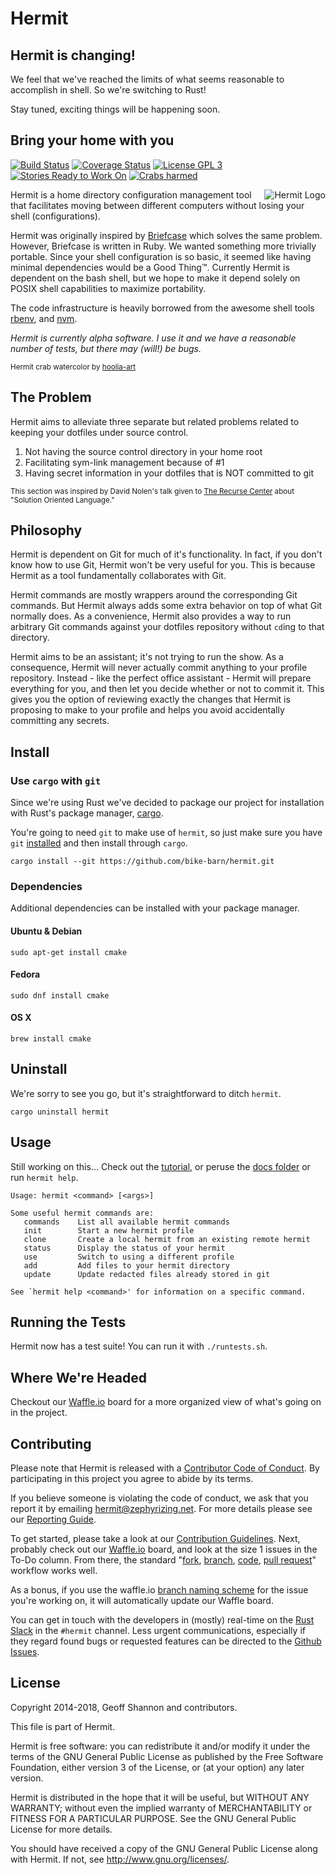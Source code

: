 Hermit
======

Hermit is changing!
------------------

We feel that we've reached the limits of what seems reasonable to
accomplish in shell. So we're switching to Rust!

Stay tuned, exciting things will be happening soon.

Bring your home with you
------------------------

[![Build Status][badge-build]](https://travis-ci.org/bike-barn/hermit)
[![Coverage Status][badge-coverage]](https://coveralls.io/github/bike-barn/hermit)
[![License GPL 3][badge-license]](http://www.gnu.org/licenses/gpl-3.0.txt)
[![Stories Ready to Work On][badge-todo]](https://waffle.io/bike-barn/hermit)
[![Crabs harmed][badge-crabs]](http://shields.io/)

[badge-license]: https://img.shields.io/badge/license-GPL_3-green.svg
[badge-build]: https://travis-ci.org/bike-barn/hermit.svg?branch=master
[badge-coverage]: https://coveralls.io/repos/github/bike-barn/hermit/badge.svg
[badge-todo]: https://badge.waffle.io/bike-barn/hermit.svg?label=to-do&title=To-Do
[badge-crabs]: http://img.shields.io/badge/crabs_harmed-0-blue.svg

<img src="https://raw.githubusercontent.com/bike-barn/hermit/1e362e8c6ad3aec1cfd854ce35f374008bf02884/doc/hoolia-hermit.png"
 alt="Hermit Logo" title="The Crab" align="right" />

Hermit is a home directory configuration management tool that
facilitates moving between different computers without losing your
shell (configurations).

Hermit was originally inspired by [Briefcase] which solves the same
problem.  However, Briefcase is written in Ruby.  We wanted something
more trivially portable. Since your shell configuration is so basic,
it seemed like having minimal dependencies would be a Good
Thing&trade;. Currently Hermit is dependent on the bash shell, but we
hope to make it depend solely on POSIX shell capabilities to maximize
portability.

The code infrastructure is heavily borrowed from the awesome shell
tools [rbenv], and [nvm].

_Hermit is currently alpha software. I use it and we have a reasonable
number of tests, but there may (will!) be bugs._

[Briefcase]: https://github.com/jim/briefcase
[rbenv]: https://github.com/sstephenson/rbenv
[nvm]: https://github.com/creationix/nvm

<sub>Hermit crab watercolor by <a href="http://hoolia-art.tumblr.com/">hoolia-art</a></sub>

The Problem
-----------

Hermit aims to alleviate three separate but related problems related
to keeping your dotfiles under source control.

1. Not having the source control directory in your home root
2. Facilitating sym-link management because of #1
3. Having secret information in your dotfiles that is NOT committed to
   git

<sub>This section was inspired by David Nolen's talk given to
[The Recurse Center][RC] about "Solution Oriented Language."</sub>

[RC]: https://www.recursecenter.com/

Philosophy
----------

Hermit is dependent on Git for much of it's functionality. In fact, if
you don't know how to use Git, Hermit won't be very useful for
you. This is because Hermit as a tool fundamentally collaborates with
Git.

Hermit commands are mostly wrappers around the corresponding Git
commands. But Hermit always adds some extra behavior on top of what
Git normally does. As a convenience, Hermit also provides a way to run
arbitrary Git commands against your dotfiles repository without
`cd`ing to that directory.

Hermit aims to be an assistant; it's not trying to run the show. As a
consequence, Hermit will never actually commit anything to your
profile repository. Instead - like the perfect office assistant -
Hermit will prepare everything for you, and then let you decide
whether or not to commit it. This gives you the option of reviewing
exactly the changes that Hermit is proposing to make to your profile
and helps you avoid accidentally committing any secrets.

Install
-------

### Use `cargo` with `git`

Since we're using Rust we've decided to package our project for installation
with Rust's package manager, [cargo][install-cargo].

You're going to need `git` to make use of `hermit`, so just make sure
you have `git` [installed][install-git] and then install through `cargo`.

    cargo install --git https://github.com/bike-barn/hermit.git

[install-cargo]: http://doc.crates.io/
[install-git]: https://git-scm.com/book/en/v1/Getting-Started-Installing-Git

### Dependencies

Additional dependencies can be installed with your package manager.

#### Ubuntu & Debian
    sudo apt-get install cmake

#### Fedora
    sudo dnf install cmake

#### OS X
    brew install cmake


Uninstall
---------

We're sorry to see you go, but it's straightforward to ditch `hermit`.

    cargo uninstall hermit

Usage
-----

Still working on this... Check out the [tutorial], or peruse the
[docs folder][hermit-docs] or run `hermit help`.

[tutorial]: https://github.com/RadicalZephyr/hermit/tree/master/doc/tutorial.md
[hermit-docs]: https://github.com/RadicalZephyr/hermit/tree/master/doc


```
Usage: hermit <command> [<args>]

Some useful hermit commands are:
   commands    List all available hermit commands
   init        Start a new hermit profile
   clone       Create a local hermit from an existing remote hermit
   status      Display the status of your hermit
   use         Switch to using a different profile
   add         Add files to your hermit directory
   update      Update redacted files already stored in git

See `hermit help <command>' for information on a specific command.
```

Running the Tests
-----------------

Hermit now has a test suite! You can run it with `./runtests.sh`.

Where We're Headed
------------------

Checkout our [Waffle.io][waffle] board for a more organized view of
what's going on in the project.

[waffle]: https://waffle.io/bike-barn/hermit

Contributing
------------

Please note that Hermit is released with
a [Contributor Code of Conduct][covenant]. By participating in this
project you agree to abide by its terms.

If you believe someone is violating the code of conduct, we ask that
you report it by emailing hermit@zephyrizing.net. For more details please
see our [Reporting Guide][reporting].

To get started, please take a look at our
[Contribution Guidelines][contributing].  Next, probably check out
our [Waffle.io][waffle] board, and look at the size 1 issues in the
To-Do column. From there, the standard "[fork], [branch], [code],
[pull request]" workflow works well.

[covenant]: https://github.com/bike-barn/hermit/blob/master/CODE_OF_CONDUCT.md
[contributing]: https://github.com/bike-barn/hermit/blob/master/CONTRIBUTING.md
[reporting]: https://github.com/bike-barn/hermit/blob/master/doc/conduct/reporting-guide.md
[fork]: https://help.github.com/articles/fork-a-repo/
[branch]: https://help.github.com/articles/creating-and-deleting-branches-within-your-repository/
[code]: http://stackoverflow.com/questions/tagged/rust
[pull request]: https://help.github.com/articles/creating-a-pull-request/

As a bonus, if you use the waffle.io
[branch naming scheme][waffle-flow] for the issue you're working on,
it will automatically update our Waffle board.

[waffle-flow]: https://github.com/waffleio/waffle.io/wiki/FAQs#branch-moving

You can get in touch with the developers in (mostly) real-time on the
[Rust Slack] in the `#hermit` channel. Less urgent communications,
especially if they regard found bugs or requested features can be
directed to the [Github Issues].

[Rust Slack]: https://rust-lang.slack.com/
[Github Issues]: https://github.com/bike-barn/hermit/issues

License
-------

Copyright 2014-2018, Geoff Shannon and contributors.

This file is part of Hermit.

Hermit is free software: you can redistribute it and/or modify it
under the terms of the GNU General Public License as published by
the Free Software Foundation, either version 3 of the License, or
(at your option) any later version.

Hermit is distributed in the hope that it will be useful, but
WITHOUT ANY WARRANTY; without even the implied warranty of
MERCHANTABILITY or FITNESS FOR A PARTICULAR PURPOSE.  See the GNU
General Public License for more details.

You should have received a copy of the GNU General Public License
along with Hermit. If not, see <http://www.gnu.org/licenses/>.
